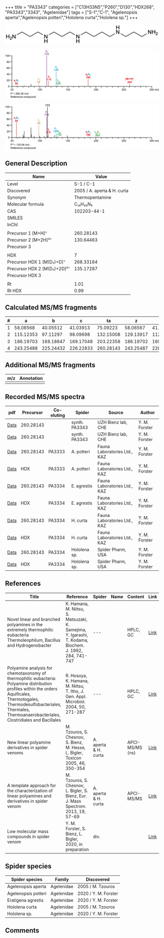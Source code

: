 +++
title = "PA3343"
categories = ["C13H33N5","P260","D130","HDX268",
"PA3343","3343",
"Agelenidae"]
tags = ["S-1","C-1",
"Agelenopsis aperta","Agelenopsis potteri","Hololena curta","Hololena sp."]
+++

![](/img/PA3343.png)

![](/img_MSMS/260_PA3343.png?classes=border)

![](/img_MSMS/260_PA3343_2.png?classes=border)

## General Description

| Name                        | Value                       |
|-----------------------------|-----------------------------|
| Level                       | S-1 / C-1                   |
| Discovered                  | 2005 / A. aperta & H. curta |
| Synonym                     | Thermopentamine             |
| Molecular formula           | C₁₃H₃₃N₅                    |
| CAS                         | 102203-44-1                 |
| SMILES |   |
| InChI  |   |
|                             |                             |
| Precursor 1 [M+H]⁺          | 260.28143                   |
| Precursor 2 [M+2H]²⁺        | 130.64463                   |
| Precursor 3                 |                             |
|                             |                             |
| HDX                         | 7                           |
| Precursor HDX 1 [M(D₇)+D]⁺   | 268.33164                   |
| Precursor HDX 2 [M(D₇)+2D]²⁺ | 135.17287                   |
| Precursor HDX 3             |                             |
|                             |                             |
| Rt                          | 1.01                        |
| Rt HDX                      | 0.99                            |

## Calculated MS/MS fragments

| # | a         | b         | c         | ta        | z         | y         | tz        |
|---|-----------|-----------|-----------|-----------|-----------|-----------|-----------|
| 1 | 58.06568  | 40.05512  | 41.03913  | 75.09223  | 58.06567  | 41.03912  | 75.09222  |
| 2 | 115.12353 | 97.11297  | 98.09698  | 132.15008 | 129.13917 | 112.11262 | 146.16572 |
| 3 | 186.19703 | 168.18647 | 169.17048 | 203.22358 | 186.19702 | 169.17047 | 203.22357 |
| 4 | 243.25488 | 225.24432 | 226.22833 | 260.28143 | 243.25487 | 226.22832 | 260.28142 |

## Additional MS/MS fragments

| m/z | Annotation |
|-----|------------|
|     |            |

## Recorded MS/MS spectra

| pdf                                              | Precursor | Co-eluting | Spider        | Source                       | Author        |
|--------------------------------------------------|-----------|------------|---------------|------------------------------|---------------|
| [Data](/pdf/260_PA3343_1-01.pdf)                 | 260.28143 |            | synth. PA3343 | UZH Bienz lab, CHE           | Y. M. Forster |
| [Data](/pdf/260_PA3343_1-01_2.pdf)               | 260.28143 |            | synth. PA3343 | UZH Bienz lab, CHE           | Y. M. Forster |
| [Data](/pdf/A-potteri/260_PA3334_PA3343_Ap.pdf) | 260.28143 | PA3333          | A. potteri | Fauna Laboratories Ltd., KAZ | Y. M. Forster |
| [Data](/pdf/A-potteri/260_PA3334_PA3343_Ap_HDX.pdf) | HDX | PA3333          | A. potteri | Fauna Laboratories Ltd., KAZ | Y. M. Forster |
| [Data](/pdf/E-agrestis/260_PA3334_PA3343_Ea.pdf) | 260.28143 | PA3334     | E. agrestis   | Fauna Laboratories Ltd., KAZ | Y. M. Forster |
| [Data](/pdf/E-agrestis/260_PA3334_PA3343_Ea_HDX.pdf) | HDX | PA3334     | E. agrestis   | Fauna Laboratories Ltd., KAZ | Y. M. Forster |
| [Data](/pdf/H-curta/260_PA3334_PA3343_Hc.pdf) | 260.28143 | PA3334           | H. curta | Fauna Laboratories Ltd., KAZ | Y. M. Forster |
| [Data](/pdf/H-curta/260_PA3334_PA3343_Hc_HDX.pdf) | HDX | PA3334           | H. curta | Fauna Laboratories Ltd., KAZ | Y. M. Forster |
| [Data](/pdf/Hololena-sp/260_PA3334_PA3343_Ho-sp.pdf) | 260.28143 | PA3334         | Hololena sp. | Spider Pharm, USA | Y. M. Forster |
| [Data](/pdf/Hololena-sp/260_PA3334_PA3343_Ho-sp_HDX.pdf) | HDX | PA3334         | Hololena sp. | Spider Pharm, USA | Y. M. Forster |

## References

| Title                                                                                                                                                                                                                                     | Reference                                                                                               | Spider               | Name | Content         | Link                                                                     |
|-------------------------------------------------------------------------------------------------------------------------------------------------------------------------------------------------------------------------------------------|---------------------------------------------------------------------------------------------------------|----------------------|------|-----------------|--------------------------------------------------------------------------|
| Novel linear and branched polyamines in the extremely thermophilic eubacteria Thermoleophilum, Bacillus and Hydrogenobacter                                                                                                               | K. Hamana, M. Niitsu, S. Matsuzaki, K. Samejima, Y. Igarashi, T. Kodama, Biochem. J. 1992, 284, 741-747 | ---                  |      | HPLC, GC        | [Link](http://www.biochemj.org/content/284/3/741)                        |
| Polyamine analysis for chemotaxonomy of thermophilic eubacteria: Polyamine distribution profiles within the orders Aquificales, Thermotogales, Thermodesulfobacteriales, Thermales, Thermoanaerobacteriales, Clostridiales and Bacillales | R. Hosoya, K. Hamana, M. Niitsu, T. Itho, J. Gen. Appl. Microbiol. 2004, 50, 271-287                    | ---                  |      | HPLC, GC        | [Link](https://www.jstage.jst.go.jp/article/jgam/50/5/50_5_271/_article) |
| New linear polyamine derivatives in spider venoms                                                                                                                                                                                         | M. Tzouros, S. Chesnov, S. Bienz, M. Hesse, L. Bigler, Toxicon 2005, 46, 350-354                        | A. aperta & H. curta |      | APCI-MS/MS (ns) | [Link](https://doi.org/10.1016/j.toxicon.2005.04.018)                    |
| A template approach for the characterization of linear polyamines and derivatives in spider venom                                                                                                                                         | M. Tzouros, S. Chesnov, L. Bigler, S. Bienz, Eur. J. Mass Spectrom. 2013, 19, 57-69                     | A. aperta & H. curta |      | APCI-MS/MS      | [Link](https://doi.org/10.1255/ejms.1213)                                |
| Low molecular mass compounds in spider venom      | Y. M. Forster, S. Bienz, L. Bigler, 2020, in preparation          | div.       |   |   | [Link](unknown) |

## Spider species

| Spider species     | Family     | Discovered           |
|--------------------|------------|----------------------|
| Agelenopsis aperta | Agelenidae | 2005 / M. Tzouros    |
| Agelenopsis potteri | Agelenidae | 2020 / Y. M. Forster |
| Eratigena agrestis | Agelenidae | 2020 / Y. M. Forster |
| Hololena curta     | Agelenidae | 2005 / M. Tzouros    |
| Hololena sp. | Agelenidae | 2020 / Y. M. Forster |

## Comments
